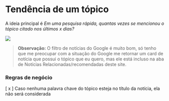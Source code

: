 # Tendência de um tópico

A ideia principal é *Em uma pesquisa rápida, quantas vezes se mencionou o tópico citado nos últimos x dias?*

![](C:\Users\rapha\Documents\webscrapings\topic-trend\carbon.png)

> **Observação:** O filtro de notícias do Google é muito bom, só tenho que me preocupar com a situação do Google me retornar um card de notícia que possui o tópico que eu quero, mas ele está incluso na aba de Notícias Relacionadas/recomendadas deste site.

### Regras de negócio

[ x ] Caso nenhuma palavra chave do tópico esteja no título da notícia, ela não será considerada